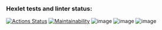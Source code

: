 ### Hexlet tests and linter status:
[![Actions Status](https://github.com/maxrightgame/java-project-61/actions/workflows/hexlet-check.yml/badge.svg)](https://github.com/maxrightgame/java-project-61/actions)
[![Maintainability](https://api.codeclimate.com/v1/badges/8ed388606e8f1c3a0e26/maintainability)](https://codeclimate.com/github/maxrightgame/java-project-61/maintainability)
![image](https://github.com/maxrightgame/java-project-61/assets/18327176/3936e571-433d-4ea6-a355-1756a618b059)
![image](https://github.com/maxrightgame/java-project-61/assets/18327176/3c6e2946-e8dd-4011-9a93-7cf8d5f7ec18)
![image](https://github.com/maxrightgame/java-project-61/assets/18327176/f7b1b958-dee6-4237-8336-da75f4973704)



